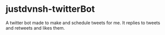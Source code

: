 # justdvnsh-twitterBot

A twitter bot made to make and schedule tweets for me. It replies to tweets and retweets and likes them.